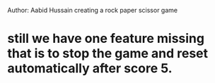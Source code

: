 Author: Aabid Hussain
creating a rock paper scissor game
# still we have one feature missing that is to stop the game and reset automatically after score 5.
